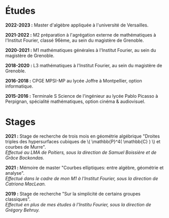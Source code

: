 <link rel="stylesheet" href="https://cdn.jsdelivr.net/npm/katex@0.10.2/dist/katex.min.css" integrity="sha384-yFRtMMDnQtDRO8rLpMIKrtPCD5jdktao2TV19YiZYWMDkUR5GQZR/NOVTdquEx1j" crossorigin="anonymous">
<script defer src="https://cdn.jsdelivr.net/npm/katex@0.10.2/dist/katex.min.js" integrity="sha384-9Nhn55MVVN0/4OFx7EE5kpFBPsEMZxKTCnA+4fqDmg12eCTqGi6+BB2LjY8brQxJ" crossorigin="anonymous"></script>
<script defer src="https://cdn.jsdelivr.net/npm/katex@0.10.2/dist/contrib/auto-render.min.js" integrity="sha384-kWPLUVMOks5AQFrykwIup5lo0m3iMkkHrD0uJ4H5cjeGihAutqP0yW0J6dpFiVkI" crossorigin="anonymous" onload="renderMathInElement(document.body);"></script>


# Études

**2022-2023 :** Master d'algèbre appliquée à l'université de Versailles.

**2021-2022 :** M2 préparation à l'agrégation externe de mathématiques à l'Institut Fourier, classé 96ème, au sein du magistère de Grenoble.

**2020-2021 :** M1 mathématiques générales à l'Institut Fourier, au sein du magistère de Grenoble.

**2018-2020 :** L3 mathématiques à l'Institut Fourier, au sein du magistère de Grenoble.

**2016-2018 :** CPGE MPSI-MP au lycée Joffre à Montpellier, option informatique.

**2015-2016 :** Terminale S Science de l'ingénieur au lycée Pablo Picasso à Perpignan, spécialité mathématiques, option cinéma & audiovisuel.

# Stages

**2021 :** Stage de recherche de trois mois en géométrie algébrique "Droites triples des hypersurfaces cubiques de \\( \mathbb{P}^4( \mathbb{C} ) \\) et courbes de Murre".
<br>_Effectué au LMA de Poitiers, sous la direction de Samuel Boissière et de Grâce Bockondas._

**2021 :** Mémoire de master "Courbes elliptiques: entre algèbre, géométrie et analyse".
<br>_Effectué dans le cadre de mon M1 à l'Institut Fourier, sous la direction de Catriona MacLean._

**2019 :** Stage de recherche "Sur la simplicité de certains groupes classiques".
<br>_Effectué en plus de mes études à l'Institu Fourier, sous la direction de Grégory Behruy._
